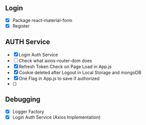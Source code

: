 ## Login
* [X] Package react-material-form 
* [X] Register

## AUTH Service
* [X] Login Auth Service
* [ ] Check what axios-router-dom does
* [X] Refresh Token Check on Page Load in App.js
* [X] Cookie deleted after Logout in Local Storage and mongoDB
* [X] One Flag in App.js to save if authorized
* [ ] 

## Debugging
* [X] Logger Factory
* [X] Login Auth Service (Axios Implementation)
